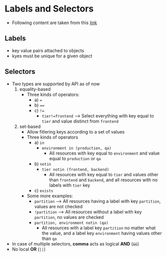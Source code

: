 Labels and Selectors
====================

- Following content are taken from this [link](https://kubernetes.io/docs/concepts/overview/working-with-objects/labels/)
## Labels
- key value pairs attached to objects
- kyes must be unique for a given object

## Selectors
- Two types are supported by API as of now
   1. equality-based
      - Three kinds of operators:
         * a) `=`
         * b) `==`
         * c) `!=`
            - `tier!=frontend` --> Select everything with key equal to `tier` and value distinct from `frontend`
   2. set-based
      - Allow fitlering keys according to a set of values
      - Three kinds of operators
         * a) `in`
            - `environment in (production, qa)`
               - All resources with key equal to `environment` and value equal to `production` or `qa`
         * b) `notin`
            - `tier notin (frontend, backend)`
               - All resources with key equal to `tier` and values other than `frontend` and `backend`, and all resources with no labels with `tier` key
         * c) `exists`
      - Some more examples:
         - `partition` --> All resources having a label with key `partition`, values are not checked
         - `!partition` --> All resources without a label with key `partition`, no values are checked
         - `partition, environment notin (qa)`
            - All resources with a label key `partition` no matter what the value, and a label key `environment` having values other than `qa`
- In case of multiple selectors, **comma** acts as logical **AND** (*`&&`*)
- No local **OR** (*`||`*)

